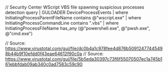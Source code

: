 // Security Center WScript VBS file spawning suspicious processes detection query | GULOADER
DeviceProcessEvents
| where InitiatingProcessParentFileName contains @"wscript.exe"
| where InitiatingProcessCommandLine contains ".vbs"
| where InitiatingProcessFileName has_any (@"powershell.exe", @"pwsh.exe", @"cmd.exe")

// Source: https://www.virustotal.com/gui/file/dc0b4a1c978fee4d876b50912477445498b44b9f10efdd0f43eae64612f90c0a
// Source: https://www.virustotal.com/gui/file/5b5eda30397c73f6f55070507ec1a745b161ebbfdab09ab340c0ad7583c59c90
